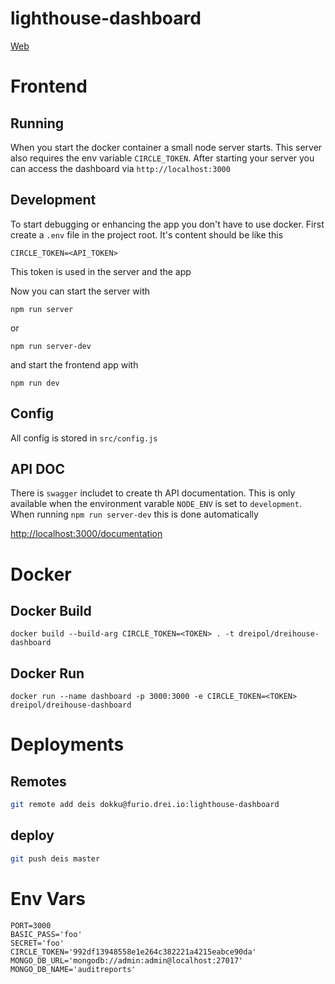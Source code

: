 # lighthouse-dashboard

[Web](https://dreihouse.dreipol.ch/#/)

# Frontend
## Running
When you start the docker container a small node server starts. This server also requires the env variable `CIRCLE_TOKEN`.
After starting your server you can access the dashboard via `http://localhost:3000`

## Development
To start debugging or enhancing the app you don't have to use docker.
First create a `.env` file in the project root.
It's content should be like this

    CIRCLE_TOKEN=<API_TOKEN>

This token is used in the server and the app

Now you can start the server with

    npm run server

or

    npm run server-dev

and start the frontend app with

    npm run dev

## Config
All config is stored in `src/config.js`

## API DOC
There is `swagger` includet to create th API documentation. This is only available when the environment varable `NODE_ENV` is set to `development`.
When running `npm run server-dev` this is done automatically

[http://localhost:3000/documentation](http://localhost:3000/documentation)

# Docker
## Docker Build

    docker build --build-arg CIRCLE_TOKEN=<TOKEN> . -t dreipol/dreihouse-dashboard

## Docker Run

    docker run --name dashboard -p 3000:3000 -e CIRCLE_TOKEN=<TOKEN> dreipol/dreihouse-dashboard

# Deployments
## Remotes
```bash
git remote add deis dokku@furio.drei.io:lighthouse-dashboard
```

## deploy
```bash
git push deis master
```

# Env Vars
```
PORT=3000
BASIC_PASS='foo'
SECRET='foo'
CIRCLE_TOKEN='992df13948558e1e264c382221a4215eabce90da'
MONGO_DB_URL='mongodb://admin:admin@localhost:27017'
MONGO_DB_NAME='auditreports'

```

